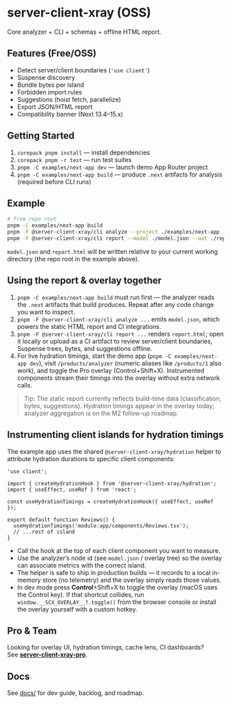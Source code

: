 # server-client-xray (OSS)

Core analyzer + CLI + schemas + offline HTML report.

## Features (Free/OSS)

- Detect server/client boundaries (`'use client'`)
- Suspense discovery
- Bundle bytes per island
- Forbidden import rules
- Suggestions (hoist fetch, parallelize)
- Export JSON/HTML report
- Compatibility banner (Next 13.4–15.x)

## Getting Started

1. `corepack pnpm install` — install dependencies
2. `corepack pnpm -r test` — run test suites
3. `pnpm -C examples/next-app dev` — launch demo App Router project
4. `pnpm -C examples/next-app build` — produce `.next` artifacts for analysis (required before CLI runs)

## Example

```bash
# from repo root
pnpm -C examples/next-app build
pnpm -F @server-client-xray/cli analyze --project ./examples/next-app --out ./model.json
pnpm -F @server-client-xray/cli report --model ./model.json --out ./report.html
```

`model.json` and `report.html` will be written relative to your current working directory (the repo root in the example above).

## Using the report & overlay together

1. `pnpm -C examples/next-app build` must run first — the analyzer reads the `.next` artifacts that build produces. Repeat after any code change you want to inspect.
2. `pnpm -F @server-client-xray/cli analyze ...` emits `model.json`, which powers the static HTML report and CI integrations.
3. `pnpm -F @server-client-xray/cli report ...` renders `report.html`; open it locally or upload as a CI artifact to review server/client boundaries, Suspense trees, bytes, and suggestions offline.
4. For live hydration timings, start the demo app (`pnpm -C examples/next-app dev`), visit `/products/analyzer` (numeric aliases like `/products/1` also work), and toggle the Pro overlay (Control+Shift+X). Instrumented components stream their timings into the overlay without extra network calls.

> Tip: The static report currently reflects build-time data (classification, bytes, suggestions). Hydration timings appear in the overlay today; analyzer aggregation is on the M2 follow-up roadmap.

## Instrumenting client islands for hydration timings

The example app uses the shared `@server-client-xray/hydration` helper to attribute hydration durations to specific client components:

```tsx
'use client';

import { createHydrationHook } from '@server-client-xray/hydration';
import { useEffect, useRef } from 'react';

const useHydrationTimings = createHydrationHook({ useEffect, useRef });

export default function Reviews() {
  useHydrationTimings('module:app/components/Reviews.tsx');
  // ...rest of island
}
```

- Call the hook at the top of each client component you want to measure.
- Use the analyzer’s node id (see `model.json` / overlay tree) so the overlay can associate metrics with the correct island.
- The helper is safe to ship in production builds — it records to a local in-memory store (no telemetry) and the overlay simply reads those values.
- In dev mode press **Control**+Shift+X to toggle the overlay (macOS uses the Control key). If that shortcut collides, run `window.__SCX_OVERLAY__?.toggle()` from the browser console or install the overlay yourself with a custom hotkey.

## Pro & Team

Looking for overlay UI, hydration timings, cache lens, CI dashboards?  
See **[server-client-xray-pro](https://github.com/server-client-xray/server-client-xray-pro)**.

## Docs

See [docs/](./docs) for dev guide, backlog, and roadmap.
